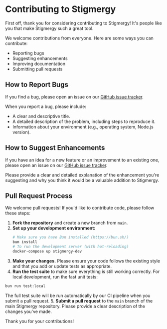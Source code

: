 # Contributing to Stigmergy

First off, thank you for considering contributing to Stigmergy! It's people like you that make Stigmergy such a great tool.

We welcome contributions from everyone. Here are some ways you can contribute:

- Reporting bugs
- Suggesting enhancements
- Improving documentation
- Submitting pull requests

## How to Report Bugs

If you find a bug, please open an issue on our [GitHub issue tracker](https://github.com/stiggmergy/stigmergy-engine/issues).

When you report a bug, please include:

- A clear and descriptive title.
- A detailed description of the problem, including steps to reproduce it.
- Information about your environment (e.g., operating system, Node.js version).

## How to Suggest Enhancements

If you have an idea for a new feature or an improvement to an existing one, please open an issue on our [GitHub issue tracker](https://github.com/stiggmergy/stigmergy-engine/issues).

Please provide a clear and detailed explanation of the enhancement you're suggesting and why you think it would be a valuable addition to Stigmergy.

## Pull Request Process

We welcome pull requests! If you'd like to contribute code, please follow these steps:

1.  **Fork the repository** and create a new branch from `main`.
2.  **Set up your development environment:**
    ```bash
    # Make sure you have Bun installed (https://bun.sh/)
    bun install
    # To run the development server (with hot-reloading)
    docker-compose up stigmergy-dev
    ```
3.  **Make your changes.** Please ensure your code follows the existing style and that you add or update tests as appropriate.
4. **Run the test suite** to make sure everything is still working correctly. For local development, run the fast unit tests:
```bash
bun run test:local
```
The full test suite will be run automatically by our CI pipeline when you submit a pull request.
5.  **Submit a pull request** to the `main` branch of the main Stigmergy repository. Please provide a clear description of the changes you've made.

Thank you for your contributions!
